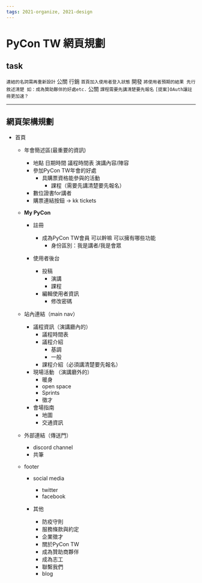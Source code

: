```yaml
---
tags: 2021-organize, 2021-design
---
```


# PyCon TW 網頁規劃
## task
`連結的名詞需再重新設計` 公關 行銷
`首頁加入使用者登入狀態` 開發
`將使用者預期的結果 先行敘述清楚 如：成為贊助夥伴的好處etc.` 公關 
`課程需要先講清楚要先報名`
`[提案]OAuth讓註冊更加速？`

---

## 網頁架構規劃
- 首頁 
    - 年會簡述區(最重要的資訊) 
        - 地點 日期時間 議程時間表 演講內容/陣容
        - 參加PyCon TW年會的好處
            - 具購票資格能參與的活動
                - 課程（需要先講清楚要先報名）
        - 數位證書for講者
        - 購票連結按鈕 -> kk tickets 
           
    - **My PyCon**
        - 註冊
            - 成為PyCon TW會員 可以幹嘛 可以擁有哪些功能
                - 身份區別：我是講者/我是會眾
           
        - 使用者後台
            - 投稿
                - 演講
                - 課程
            - 編輯使用者資訊
                - 修改密碼 
  
    - 站內連結（main nav）
        - 議程資訊（演講廳內的）
            - 議程時間表
            - 議程介紹
                - 基調
                - 一般
            - 課程介紹（必須講清楚要先報名）
        - 現場活動 （演講廳外的）
            - 暖身
            - open space
            - Sprints
            - 徵才
        - 會場指南
            - 地圖
            - 交通資訊
             
    - 外部連結（傳送門）
        - discord channel
        - 共筆
   
    - footer
        - social media
            - twitter
            - facebook
           
        - 其他 
            - 防疫守則
            - 服務條款與約定
            - 企業徵才
            - 關於PyCon TW
            - 成為贊助商夥伴
            - 成為志工
            - 聯繫我們
            - blog